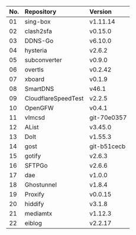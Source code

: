 | No. | Repository | Version |
| --- | :--------- | :------ |
| 01 | sing-box | v1.11.14 |
| 02 | clash2sfa | v0.15.0 |
| 03 | DDNS-Go | v6.10.0 |
| 04 | hysteria | v2.6.2 |
| 05 | subconverter | v0.9.0 |
| 06 | overtls | v0.2.42 |
| 07 | xboard | v0.1.9 |
| 08 | SmartDNS | v46.1 |
| 09 | CloudflareSpeedTest | v2.2.5 |
| 10 | OpenGFW | v0.4.1 |
| 11 | vlmcsd | git-70e0357 |
| 12 | AList | v3.45.0 |
| 13 | Dolt | v1.55.3 |
| 14 | gost | git-b51cecb |
| 15 | gotify | v2.6.3 |
| 16 | SFTPGo | v2.6.6 |
| 17 | dae | v1.0.0 |
| 18 | Ghostunnel | v1.8.4 |
| 19 | Proxify | v0.0.15 |
| 20 | hiddify | v3.1.8 |
| 21 | mediamtx | v1.12.3 |
| 22 | eiblog | v2.2.17 |
